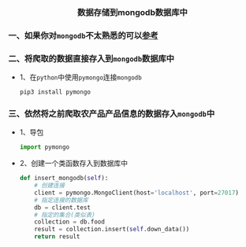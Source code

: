 ### <center>数据存储到mongodb数据库中</center>

### 一、如果你对`mongodb`不太熟悉的可以[参考](https://kuangshp1.gitbooks.io/python-base/content/chapter11/0.html)

### 二、将爬取的数据直接存入到`mongodb`数据库中

* 1、在`python`中使用`pymongo`连接`mongodb`

  ```py
  pip3 install pymongo
  ```


### 三、依然将之前爬取农产品产品信息的数据存入`mongodb`中

* 1、导包

  ```py
  import pymongo
  ```

* 2、创建一个类函数存入到数据库中

  ```py
  def insert_mongodb(self):
      # 创建连接
      client = pymongo.MongoClient(host='localhost', port=27017)
      # 指定连接的数据库
      db = client.test
      # 指定的集合(类似表)
      collection = db.food
      result = collection.insert(self.down_data())
      return result
  ```
